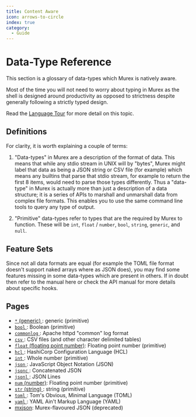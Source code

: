 ```yaml
---
title: Content Aware
icon: arrows-to-circle
index: true
category:
  - Guide
---
```


# Data-Type Reference

This section is a glossary of data-types which Murex is natively aware.

Most of the time you will not need to worry about typing in Murex as the
shell is designed around productivity as opposed to strictness despite
generally following a strictly typed design.

Read the [Language Tour](/tour) for more detail on this topic.

## Definitions

For clarity, it is worth explaining a couple of terms:

1. "Data-types" in Murex are a description of the format of data. This
   means that while any stdio stream in UNIX will by "bytes", Murex might
   label that data as being a JSON string or CSV file (for example) which
   means any builtins that parse that stdio stream, for example to return
   the first 8 items, would need to parse those types differently. Thus a
   "data-type" in Murex is actually more than just a description of a data
   structure; it is a series of APIs to marshall and unmarshall data from
   complex file formats. This enables you to use the same command line tools
   to query any type of output.

2. "Primitive" data-types refer to types that are the required by Murex
   to function. These will be `int`, `float` / `number`, `bool`, `string`,
   `generic`, and `null`.

## Feature Sets

Since not all data formats are equal (for example the TOML file format
doesn't support naked arrays where as JSON does), you may find some
features missing in some data-types which are present in others. If in
doubt then refer to the manual here or check the API manual for more
details about specific hooks.

## Pages

- [`*` (generic) ](./generic.md):
  generic (primitive)
- [`bool` ](./bool.md):
  Boolean (primitive)
- [`commonlog` ](./commonlog.md):
  Apache httpd "common" log format
- [`csv` ](./csv.md):
  CSV files (and other character delimited tables)
- [`float` (floating point number)](./float.md):
  Floating point number (primitive)
- [`hcl` ](./hcl.md):
  HashiCorp Configuration Language (HCL)
- [`int` ](./int.md):
  Whole number (primitive)
- [`json` ](./json.md):
  JavaScript Object Notation (JSON)
- [`jsonc` ](./jsonc.md):
  Concatenated JSON
- [`jsonl` ](./jsonl.md):
  JSON Lines
- [`num` (number)](./num.md):
  Floating point number (primitive)
- [`str` (string) ](./str.md):
  string (primitive)
- [`toml` ](./toml.md):
  Tom's Obvious, Minimal Language (TOML)
- [`yaml` ](./yaml.md):
  YAML Ain't Markup Language (YAML)
- [mxjson](./mxjson.md):
  Murex-flavoured JSON (deprecated)
